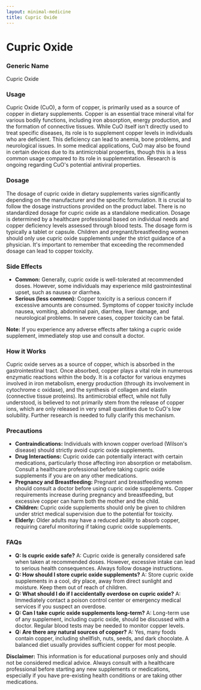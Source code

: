 ```yaml
---
layout: minimal-medicine
title: Cupric Oxide
---
```


# Cupric Oxide
### Generic Name
Cupric Oxide

### Usage
Cupric Oxide (CuO), a form of copper, is primarily used as a source of copper in dietary supplements.  Copper is an essential trace mineral vital for various bodily functions, including iron absorption, energy production, and the formation of connective tissues.  While CuO itself isn't directly used to treat specific diseases, its role is to supplement copper levels in individuals who are deficient.  This deficiency can lead to anemia, bone problems, and neurological issues.  In some medical applications, CuO may also be found in certain devices due to its antimicrobial properties, though this is a less common usage compared to its role in supplementation.  Research is ongoing regarding CuO's potential antiviral properties.

### Dosage
The dosage of cupric oxide in dietary supplements varies significantly depending on the manufacturer and the specific formulation. It is crucial to follow the dosage instructions provided on the product label.  There is no standardized dosage for cupric oxide as a standalone medication.  Dosage is determined by a healthcare professional based on individual needs and copper deficiency levels assessed through blood tests. The dosage form is typically a tablet or capsule.  Children and pregnant/breastfeeding women should only use cupric oxide supplements under the strict guidance of a physician.  It's important to remember that exceeding the recommended dosage can lead to copper toxicity.

### Side Effects
* **Common:**  Generally, cupric oxide is well-tolerated at recommended doses. However, some individuals may experience mild gastrointestinal upset, such as nausea or diarrhea.
* **Serious (less common):**  Copper toxicity is a serious concern if excessive amounts are consumed. Symptoms of copper toxicity include nausea, vomiting, abdominal pain, diarrhea, liver damage, and neurological problems.  In severe cases, copper toxicity can be fatal.

**Note:** If you experience any adverse effects after taking a cupric oxide supplement, immediately stop use and consult a doctor.

### How it Works
Cupric oxide serves as a source of copper, which is absorbed in the gastrointestinal tract. Once absorbed, copper plays a vital role in numerous enzymatic reactions within the body. It is a cofactor for various enzymes involved in iron metabolism, energy production (through its involvement in cytochrome c oxidase), and the synthesis of collagen and elastin (connective tissue proteins).  Its antimicrobial effect, while not fully understood, is believed to not primarily stem from the release of copper ions, which are only released in very small quantities due to CuO's low solubility.  Further research is needed to fully clarify this mechanism.

### Precautions
* **Contraindications:** Individuals with known copper overload (Wilson's disease) should strictly avoid cupric oxide supplements.
* **Drug Interactions:** Cupric oxide can potentially interact with certain medications, particularly those affecting iron absorption or metabolism. Consult a healthcare professional before taking cupric oxide supplements if you are on any other medications.
* **Pregnancy and Breastfeeding:** Pregnant and breastfeeding women should consult a doctor before using cupric oxide supplements.  Copper requirements increase during pregnancy and breastfeeding, but excessive copper can harm both the mother and the child.
* **Children:** Cupric oxide supplements should only be given to children under strict medical supervision due to the potential for toxicity.
* **Elderly:**  Older adults may have a reduced ability to absorb copper, requiring careful monitoring if taking cupric oxide supplements.

### FAQs
* **Q: Is cupric oxide safe?**  A: Cupric oxide is generally considered safe when taken at recommended doses. However, excessive intake can lead to serious health consequences. Always follow dosage instructions.
* **Q: How should I store cupric oxide supplements?** A: Store cupric oxide supplements in a cool, dry place, away from direct sunlight and moisture.  Keep them out of reach of children.
* **Q: What should I do if I accidentally overdose on cupric oxide?** A: Immediately contact a poison control center or emergency medical services if you suspect an overdose.
* **Q: Can I take cupric oxide supplements long-term?**  A: Long-term use of any supplement, including cupric oxide, should be discussed with a doctor. Regular blood tests may be needed to monitor copper levels.
* **Q:  Are there any natural sources of copper?**  A:  Yes, many foods contain copper, including shellfish, nuts, seeds, and dark chocolate.  A balanced diet usually provides sufficient copper for most people.


**Disclaimer:**  This information is for educational purposes only and should not be considered medical advice.  Always consult with a healthcare professional before starting any new supplements or medications, especially if you have pre-existing health conditions or are taking other medications.
